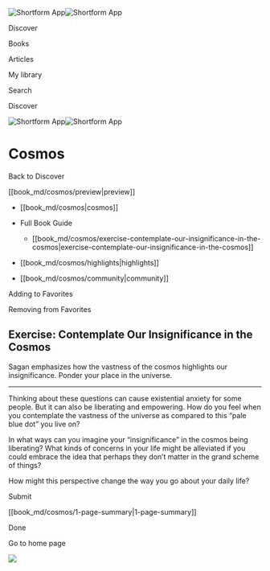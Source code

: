 ![Shortform App](/img/logo.36a2399e.svg)![Shortform App](/img/logo-dark.70c1b072.svg)

Discover

Books

Articles

My library

Search

Discover

![Shortform App](/img/logo.36a2399e.svg)![Shortform App](/img/logo-dark.70c1b072.svg)

# Cosmos

Back to Discover

[[book_md/cosmos/preview|preview]]

  * [[book_md/cosmos|cosmos]]
  * Full Book Guide

    * [[book_md/cosmos/exercise-contemplate-our-insignificance-in-the-cosmos|exercise-contemplate-our-insignificance-in-the-cosmos]]
  * [[book_md/cosmos/highlights|highlights]]
  * [[book_md/cosmos/community|community]]



Adding to Favorites 

Removing from Favorites 

## Exercise: Contemplate Our Insignificance in the Cosmos

Sagan emphasizes how the vastness of the cosmos highlights our insignificance. Ponder your place in the universe.

* * *

Thinking about these questions can cause existential anxiety for some people. But it can also be liberating and empowering. How do you feel when you contemplate the vastness of the universe as compared to this “pale blue dot” you live on?

In what ways can you imagine your “insignificance” in the cosmos being liberating? What kinds of concerns in your life might be alleviated if you could embrace the idea that perhaps they don’t matter in the grand scheme of things?

How might this perspective change the way you go about your daily life?

Submit 

[[book_md/cosmos/1-page-summary|1-page-summary]]

Done

Go to home page 

![](https://bat.bing.com/action/0?ti=56018282&Ver=2&mid=848bac70-1e72-4b72-ada7-2e456724f4e2&sid=49fff5b0636c11eeb9c611038afc8668&vid=4a005010636c11ee80c703d4c4a7acd5&vids=0&msclkid=N&pi=0&lg=en-US&sw=800&sh=600&sc=24&nwd=1&tl=Shortform%20%7C%20Book&p=https%3A%2F%2Fwww.shortform.com%2Fapp%2Fbook%2Fcosmos%2Fexercise-contemplate-our-insignificance-in-the-cosmos&r=&lt=590&evt=pageLoad&sv=1&rn=681923)
